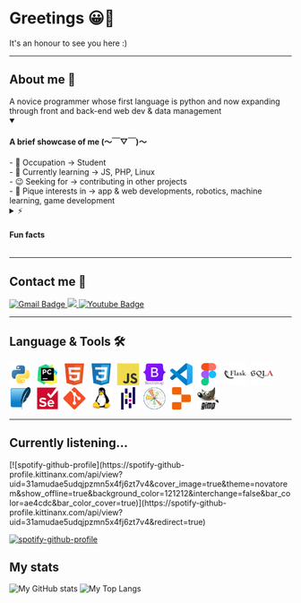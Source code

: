 <div id='header'>
  <h1>Greetings 😀👋</h1>
</div>
It's an honour to see you here :)
<hr></hr>
<div id='sub-header'>
  <h2>About me 🤔</h2>
</div>
A novice programmer whose first language is python and now expanding through front and back-end web dev & data management
<details open>
  <summary><h4>A brief showcase of me (～￣▽￣)～</h4></summary>
    - 🔭 Occupation -> Student<br>
    - 🌱 Currently learning -> JS, PHP, Linux<br>
    - 😉 Seeking for -> contributing in other projects<br>
    - 🤩 Pique interests in -> app & web developments, robotics, machine learning, game development
</details>
<details>
  <summary>⚡<h4>Fun facts</h4></summary>
    - 👓 Favorite Colours -> 🔵⚪⚫🟣<br>
    - ☕ Cups of tea -> anime, UI/UX designing, books, documentaries, gaming, lego & many more :P<br>
    - ✋ Primary hand -> left ;]<br>
    - 🎭 MBTI -> INFJ :>  
</details>
<hr></hr>
<div id='contact-header'>
  <h2>Contact me 📧</h2>
</div>
<div id="badges">
  <a href="mailto:snca0606@gmail.com">
    <img src="https://img.shields.io/badge/Gmail-cyan?logo=gmail&logoColor=black&style=for-the-badge" alt="Gmail Badge"/>
  </a>
  <a href="https://discordapp.com/users/776412084451016725/">
    <img src="https://img.shields.io/badge/Discord-magenta?logo=discord&logoColor=white&style=for-the-badge"/>
  </a>
  <a href="https://www.youtube.com/channel/UCK62cnGwJfwn20IafLfchgw">
    <img src="https://img.shields.io/badge/YouTube-grey?logo=youtube&logoColor=white&style=for-the-badge" alt="Youtube Badge"/>
  </a>
</div>
<hr></hr>
<h2>Language & Tools 🛠</h2>
<div>
  <img src="https://github.com/devicons/devicon/blob/master/icons/python/python-original.svg" title="Python" alt="Python" width="40" height="40"/>&nbsp;
  <img src="https://github.com/devicons/devicon/blob/master/icons/pycharm/pycharm-original.svg" title="PyCharm" alt="PyCharm" width="40" height="40"/>&nbsp;
  <img src="https://github.com/devicons/devicon/blob/master/icons/html5/html5-original.svg" title="HTML5" alt="HTML5" width="40" height="40"/>&nbsp;
  <img src="https://github.com/devicons/devicon/blob/master/icons/css3/css3-original.svg" title="CSS3" alt="CSS3" width="40" height="40"/>&nbsp;
  <img src="https://github.com/devicons/devicon/blob/master/icons/javascript/javascript-original.svg" title="JavaScript" alt="JavaScript" width="40" height="40"/>&nbsp;
  <img src="https://github.com/devicons/devicon/blob/master/icons/bootstrap/bootstrap-original-wordmark.svg" title="Bootstrap" alt="Bootstrap" width="40" height="40"/>&nbsp;
  <img src="https://github.com/devicons/devicon/blob/master/icons/vscode/vscode-original.svg" title="Visual Studio Code" alt="Visual Studio Code" width="40" height="40"/>&nbsp;
  <img src="https://github.com/devicons/devicon/blob/master/icons/figma/figma-original.svg" title="Figma" alt="Figma" width="40" height="40"/>&nbsp;
  <img src="https://github.com/devicons/devicon/blob/master/icons/flask/flask-original-wordmark.svg" title="Flask" alt="Flask" width="40" height="40"/>&nbsp;
  <img src="https://github.com/devicons/devicon/blob/master/icons/sqlalchemy/sqlalchemy-original.svg" title="SQLAlchemy" alt="SQLAlchemy" width="40" height="40"/>&nbsp;
  <img src="https://github.com/devicons/devicon/blob/master/icons/sqlite/sqlite-original.svg" title="SQLite" alt="SQLite" width="40" height="40"/>&nbsp;
  <img src="https://github.com/devicons/devicon/blob/master/icons/selenium/selenium-original.svg" title="Selenuim" alt="Selenium" width="40" height="40"/>&nbsp;
  <img src="https://github.com/devicons/devicon/blob/master/icons/git/git-original.svg" title="Git" alt="Git" width="40" height="40"/>&nbsp;
  <img src="https://github.com/devicons/devicon/blob/master/icons/linux/linux-original.svg" title="Linux" alt="Linux" width="40" height="40"/>&nbsp;
  <img src="https://github.com/devicons/devicon/blob/master/icons/pandas/pandas-original.svg" title="Pandas" alt="Pandas" width="40" height="40"/>&nbsp;
  <img src="https://github.com/devicons/devicon/blob/master/icons/matplotlib/matplotlib-original.svg" title="MatplotLib" alt="MatplotLib" width="40" height="40"/>&nbsp;
  <img src="https://github.com/devicons/devicon/blob/master/icons/replit/replit-original.svg" title="Replit" alt="Replit" width="40" height="40"/>&nbsp;
  <img src="https://github.com/devicons/devicon/blob/master/icons/gimp/gimp-original-wordmark.svg" title="Gimp" alt="Gimp" width="40" height="40"/>&nbsp;
</div>
<hr></hr>
<h2>Currently listening...</h2>
[![spotify-github-profile](https://spotify-github-profile.kittinanx.com/api/view?uid=31amudae5udqjpzmn5x4fj6zt7v4&cover_image=true&theme=novatorem&show_offline=true&background_color=121212&interchange=false&bar_color=ae4cdc&bar_color_cover=true)](https://spotify-github-profile.kittinanx.com/api/view?uid=31amudae5udqjpzmn5x4fj6zt7v4&redirect=true)

[![spotify-github-profile](https://spotify-github-profile.vercel.app/api/view?uid=31amudae5udqjpzmn5x4fj6zt7v4&cover_image=true&theme=natemoo-re&show_offline=false&background_color=ffffff&interchange=false&bar_color=427bff&bar_color_cover=false)](https://github.com/kittinan/spotify-github-profile)
<h2>My stats</h2>

![My GitHub stats](https://github-readme-stats.vercel.app/api?username=ninja-noodle&show_icons=true&theme=transparent)
![My Top Langs](https://github-readme-stats.vercel.app/api/top-langs/?username=ninja-noodle&hide_progress=true&show_icons=true&theme=transparent)

